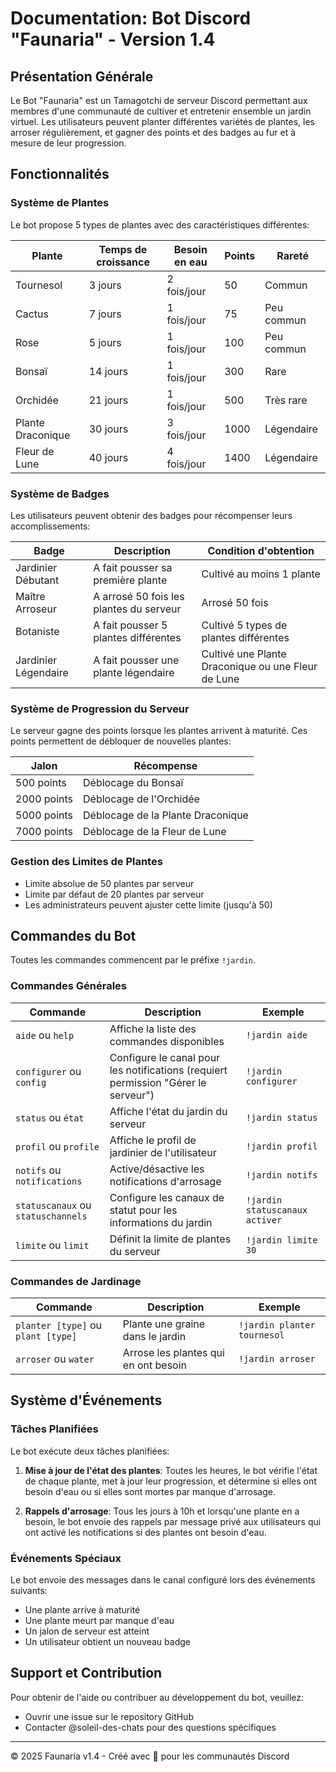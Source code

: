 # Documentation: Bot Discord "Faunaria" - Version 1.4

## Présentation Générale

Le Bot "Faunaria" est un Tamagotchi de serveur Discord permettant aux membres d'une communauté de cultiver et entretenir ensemble un jardin virtuel. Les utilisateurs peuvent planter différentes variétés de plantes, les arroser régulièrement, et gagner des points et des badges au fur et à mesure de leur progression.

## Fonctionnalités

### Système de Plantes

Le bot propose 5 types de plantes avec des caractéristiques différentes:

| Plante | Temps de croissance | Besoin en eau | Points | Rareté |
|--------|---------------------|---------------|--------|--------|
| Tournesol | 3 jours | 2 fois/jour | 50 | Commun |
| Cactus | 7 jours | 1 fois/jour | 75 | Peu commun |
| Rose | 5 jours | 1 fois/jour | 100 | Peu commun |
| Bonsaï | 14 jours | 1 fois/jour | 300 | Rare |
| Orchidée | 21 jours | 1 fois/jour | 500 | Très rare |
| Plante Draconique | 30 jours | 3 fois/jour | 1000 | Légendaire |
| Fleur de Lune | 40 jours | 4 fois/jour | 1400 | Légendaire |

### Système de Badges

Les utilisateurs peuvent obtenir des badges pour récompenser leurs accomplissements:

| Badge | Description | Condition d'obtention |
|-------|-------------|----------------------|
| Jardinier Débutant | A fait pousser sa première plante | Cultivé au moins 1 plante |
| Maître Arroseur | A arrosé 50 fois les plantes du serveur | Arrosé 50 fois |
| Botaniste | A fait pousser 5 plantes différentes | Cultivé 5 types de plantes différentes |
| Jardinier Légendaire | A fait pousser une plante légendaire | Cultivé une Plante Draconique ou une Fleur de Lune |

### Système de Progression du Serveur

Le serveur gagne des points lorsque les plantes arrivent à maturité. Ces points permettent de débloquer de nouvelles plantes:

| Jalon | Récompense |
|-------|------------|
| 500 points | Déblocage du Bonsaï |
| 2000 points | Déblocage de l'Orchidée |
| 5000 points | Déblocage de la Plante Draconique |
| 7000 points | Déblocage de la Fleur de Lune |

### Gestion des Limites de Plantes

- Limite absolue de 50 plantes par serveur
- Limite par défaut de 20 plantes par serveur
- Les administrateurs peuvent ajuster cette limite (jusqu'à 50)

## Commandes du Bot

Toutes les commandes commencent par le préfixe `!jardin`.

### Commandes Générales

| Commande | Description | Exemple |
|----------|-------------|---------|
| `aide` ou `help` | Affiche la liste des commandes disponibles | `!jardin aide` |
| `configurer` ou `config` | Configure le canal pour les notifications (requiert permission "Gérer le serveur") | `!jardin configurer` |
| `status` ou `état` | Affiche l'état du jardin du serveur | `!jardin status` |
| `profil` ou `profile` | Affiche le profil de jardinier de l'utilisateur | `!jardin profil` |
| `notifs` ou `notifications` | Active/désactive les notifications d'arrosage | `!jardin notifs` |
| `statuscanaux` ou `statuschannels` | Configure les canaux de statut pour les informations du jardin | `!jardin statuscanaux activer` |
| `limite` ou `limit` | Définit la limite de plantes du serveur | `!jardin limite 30` |

### Commandes de Jardinage

| Commande | Description | Exemple |
|----------|-------------|---------|
| `planter [type]` ou `plant [type]` | Plante une graine dans le jardin | `!jardin planter tournesol` |
| `arroser` ou `water` | Arrose les plantes qui en ont besoin | `!jardin arroser` |

## Système d'Événements

### Tâches Planifiées

Le bot exécute deux tâches planifiées:

1. **Mise à jour de l'état des plantes**: Toutes les heures, le bot vérifie l'état de chaque plante, met à jour leur progression, et détermine si elles ont besoin d'eau ou si elles sont mortes par manque d'arrosage.

2. **Rappels d'arrosage**: Tous les jours à 10h et lorsqu'une plante en a besoin, le bot envoie des rappels par message privé aux utilisateurs qui ont activé les notifications si des plantes ont besoin d'eau.

### Événements Spéciaux

Le bot envoie des messages dans le canal configuré lors des événements suivants:

- Une plante arrive à maturité
- Une plante meurt par manque d'eau
- Un jalon de serveur est atteint
- Un utilisateur obtient un nouveau badge

## Support et Contribution

Pour obtenir de l'aide ou contribuer au développement du bot, veuillez:
- Ouvrir une issue sur le repository GitHub
- Contacter @soleil-des-chats pour des questions spécifiques

---

© 2025 Faunaria v1.4 - Créé avec 💚 pour les communautés Discord
